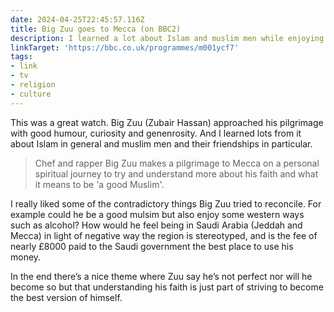 ```yaml
---
date: 2024-04-25T22:45:57.116Z
title: Big Zuu goes to Mecca (on BBC2)
description: I learned a lot about Islam and muslim men while enjoying a few laughs too
linkTarget: 'https://bbc.co.uk/programmes/m001ycf7'
tags:
- link
- tv
- religion
- culture
---
```

This was a great watch. Big Zuu (Zubair Hassan) approached his pilgrimage with good humour, curiosity and genenrosity. And I learned lots from it about Islam in general and muslim men and their friendships in particular.

> Chef and rapper Big Zuu makes a pilgrimage to Mecca on a personal spiritual journey to try and understand more about his faith and what it means to be 'a good Muslim'.

I really liked some of the contradictory things Big Zuu tried to reconcile. For example could he be a good mulsim but also enjoy some western ways such as alcohol? How would he feel being in Saudi Arabia (Jeddah and Mecca) in light of negative way the region is stereotyped, and is the fee of nearly £8000 paid to the Saudi government the best place to use his money.

In the end there’s a nice theme where Zuu say he’s not perfect nor will he become so but that understanding his faith is just part of striving to become the best version of himself.

